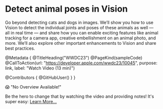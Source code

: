 # Detect animal poses in Vision

Go beyond detecting cats and dogs in images. We’ll show you how to use Vision to detect the individual joints and poses of these animals as well — all in real time — and share how you can enable exciting features like animal tracking for a camera app, creative embellishment on an animal photo, and more. We’ll also explore other important enhancements to Vision and share best practices.

@Metadata {
   @TitleHeading("WWDC23")
   @PageKind(sampleCode)
   @CallToAction(url: "https://developer.apple.com/wwdc23/10045", purpose: link, label: "Watch Video (13 min)")

   @Contributors {
      @GitHubUser(<replace this with your GitHub handle>)
   }
}

😱 "No Overview Available!"

Be the hero to change that by watching the video and providing notes! It's super easy:
 [Learn More…](https://wwdcnotes.github.io/WWDCNotes/documentation/wwdcnotes/contributing)
